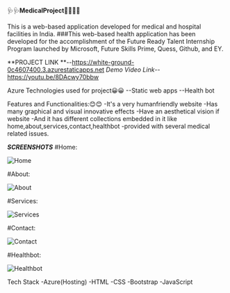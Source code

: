 🩺🩺**MedicalProject**👩‍🎨👩‍🎨

This is a web-based application developed for medical and hospital facilities in India.
###This web-based health application has been developed for the accomplishment of the Future Ready Talent Internship Program launched by Microsoft, Future Skills Prime, Quess, Github, and EY.

**PROJECT LINK **--https://white-ground-0c4607400.3.azurestaticapps.net
*Demo Video Link*--https://youtu.be/8DAcwy70bbw

Azure Technologies used for project😀😀
--Static web apps
--Health bot

Features and Functionalities:😊😊
-It's a very humanfriendly website
-Has many graphical and visual innovative effects
-Have an aesthetical vision if website
-And it has different collections embedded in it like home,about,services,contact,healthbot
-provided with several medical related issues.

***SCREENSHOTS***
#Home:

![Home](https://github.com/GunnamAnusha/MedicalProject/assets/104266598/03b79eeb-d647-4b49-a0a5-257407068872)

#About:

![About](https://github.com/GunnamAnusha/MedicalProject/assets/104266598/2f349876-befa-433a-bb81-c5f724d7e196)

#Services:


![Services](https://github.com/GunnamAnusha/MedicalProject/assets/104266598/89d43961-c926-4e3a-b6e9-e8460fe2fabe)

#Contact:


![Contact](https://github.com/GunnamAnusha/MedicalProject/assets/104266598/1ddb3ab8-2fad-41fd-b22a-4a2123bdd0ae)


#Healthbot:

![Healthbot](https://github.com/GunnamAnusha/MedicalProject/assets/104266598/99829296-5d2b-4127-9228-19d93a5d812f)


Tech Stack
-Azure(Hosting)
-HTML
-CSS
-Bootstrap
-JavaScript






